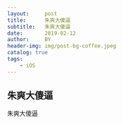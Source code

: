 ```yaml
---
layout:     post
title:      朱爽大傻逼
subtitle:   朱爽大傻逼
date:       2019-02-12
author:     BY
header-img: img/post-bg-coffee.jpeg
catalog: true
tags:
    - iOS
---
```


## 朱爽大傻逼

朱爽大傻逼
